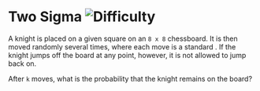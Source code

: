 # Two Sigma ![Difficulty](https://img.shields.io/badge/-HARD-red)
	
A knight is placed on a given square on an `8 x 8` chessboard. It is then moved randomly several times, where each move is a standard . If the knight jumps off the board at any point, however, it is not allowed to jump back on.
	
After `k` moves, what is the probability that the knight remains on the board?
	
